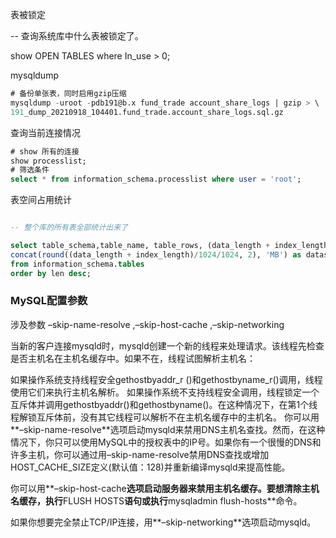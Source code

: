 表被锁定

-- 查询系统库中什么表被锁定了。

show OPEN TABLES where In_use > 0;

mysqldump
```sql
# 备份单张表，同时启用gzip压缩
mysqldump -uroot -pdb191@b.x fund_trade account_share_logs | gzip > \ 
191_dump_20210918_104401.fund_trade.account_share_logs.sql.gz
```

查询当前连接情况

```sql
# show 所有的连接
show processlist;
# 筛选条件
select * from information_schema.processlist where user = 'root';
```

表空间占用统计

```sql

-- 整个库的所有表全部统计出来了

select table_schema,table_name, table_rows, (data_length + index_length) as len,
concat(round((data_length + index_length)/1024/1024, 2), 'MB') as datas
from information_schema.tables
order by len desc;
```

<h3>MySQL配置参数</h3>

涉及参数 –skip-name-resolve ,–skip-host-cache ,–skip-networking

当新的客户连接mysqld时，mysqld创建一个新的线程来处理请求。该线程先检查是否主机名在主机名缓存中。如果不在，线程试图解析主机名：

如果操作系统支持线程安全gethostbyaddr_r ()和gethostbyname_r()调用，线程使用它们来执行主机名解析。
如果操作系统不支持线程安全调用，线程锁定一个互斥体并调用gethostbyaddr()和gethostbyname()。在这种情况下，在第1个线程解锁互斥体前，没有其它线程可以解析不在主机名缓存中的主机名。
你可以用**–skip-name-resolve**选项启动mysqld来禁用DNS主机名查找。然而，在这种情况下，你只可以使用MySQL中的授权表中的IP号。如果你有一个很慢的DNS和许多主机，你可以通过用–skip-name-resolve禁用DNS查找或增加HOST_CACHE_SIZE定义(默认值：128)并重新编译mysqld来提高性能。

你可以用**–skip-host-cache**选项启动服务器来禁用主机名缓存。要想清除主机名缓存，执行**FLUSH HOSTS**语句或执行**mysqladmin flush-hosts**命令。

如果你想要完全禁止TCP/IP连接，用**–skip-networking**选项启动mysqld。



  
